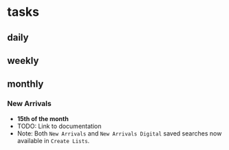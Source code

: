 # tasks

## daily

## weekly

## monthly

### New Arrivals

- **15th of the month**
- TODO: Link to documentation
- Note: Both `New Arrivals` and `New Arrivals Digital` saved searches now available in `Create Lists`.
